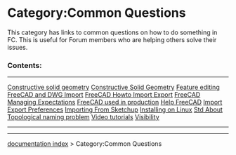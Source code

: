 # Category:Common Questions
This category has links to common questions on how to do something in FC. This is useful for Forum members who are helping others solve their issues.

### Contents:

  ----------------------------------------------------------------------- ----------------------------------------------------------------------- ---------------------------------------------------------------------------
  [Constructive solid geometry](Constructive_solid_geometry.md)   [Constructive Solid Geometry](Constructive_Solid_Geometry.md)   [Feature editing](Feature_editing.md)
  [FreeCAD and DWG Import](FreeCAD_and_DWG_Import.md)             [FreeCAD Howto Import Export](FreeCAD_Howto_Import_Export.md)   [FreeCAD Managing Expectations](FreeCAD_Managing_Expectations.md)
  [FreeCAD used in production](FreeCAD_used_in_production.md)     [Help FreeCAD](Help_FreeCAD.md)                                 [Import Export Preferences](Import_Export_Preferences.md)
  [Importing From Sketchup](Importing_From_Sketchup.md)           [Installing on Linux](Installing_on_Linux.md)                   [Std About](Std_About.md)
  [Topological naming problem](Topological_naming_problem.md)     [Video tutorials](Video_tutorials.md)                           [Visibility](Visibility.md)
                                                                                                                                                  
  ----------------------------------------------------------------------- ----------------------------------------------------------------------- ---------------------------------------------------------------------------

---
[documentation index](../README.md) > Category:Common Questions
